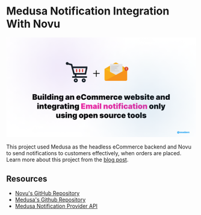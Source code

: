 # Medusa Notification Integration With Novu

![Blog cover](/images/cover.png)

This project used Medusa as the headless eCommerce backend and Novu to send notifications to customers effectively, when orders are placed. Learn more about this project from the [blog post](https://).

## Resources

- [Novu's GitHub Repository](https://github.com/novuhq/novu)
- [Medusa's Github Repository](https://github.com/medusajs/medusa)
- [Medusa Notification Provider API](https://docs.medusajs.com/development/notification/create-notification-provider)

